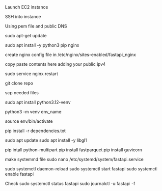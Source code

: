 Launch EC2 instance

SSH into instance 

Using pem file and public DNS

sudo apt-get update

sudo apt install -y python3 pip nginx

create nginx config file in /etc/nginx/sites-enabled/fastapi_nginx

copy paste contents here adding your public ipv4

sudo service nginx restart

git clone repo

scp needed files

sudo apt install python3.12-venv

python3 -m venv env_name

source env/bin/activate

pip install -r dependencies.txt

sudo apt update
sudo apt install -y libgl1

pip intall python-multipart
pip install fastparquet
pip install guvicorn

make systemmd file
sudo nano /etc/systemd/system/fastapi.service

sudo systemctl daemon-reload
sudo systemctl start fastapi
sudo systemctl enable fastapi

Check
sudo systemctl status fastapi
sudo journalctl -u fastapi -f


